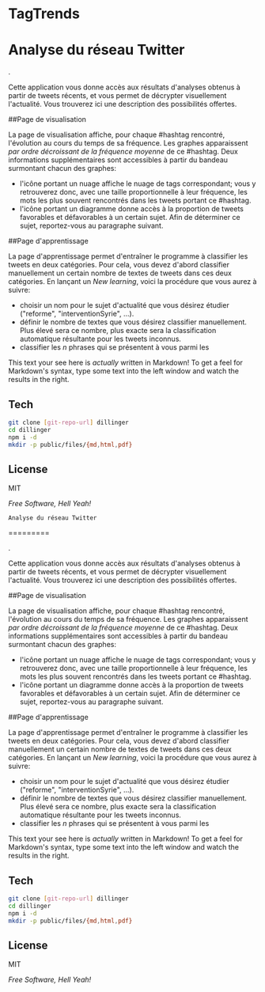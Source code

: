TagTrends
=========
Analyse du réseau Twitter
=========  
   
.

Cette application vous donne accès aux résultats d'analyses obtenus à partir de tweets récents, et vous permet de décrypter visuellement l'actualité.  Vous trouverez ici une description des possibilités offertes.

##Page de visualisation

La page de visualisation affiche, pour chaque #hashtag rencontré, l'évolution au cours du temps de sa fréquence. Les graphes apparaissent *par ordre décroissant de la fréquence moyenne* de ce #hashtag. Deux informations supplémentaires sont accessibles à partir du bandeau surmontant chacun des graphes:

  - l'icône portant un nuage affiche le nuage de tags correspondant; vous y retrouverez donc, avec une taille proportionnelle à leur fréquence, les mots les plus souvent rencontrés dans les tweets portant ce #hashtag.
  - l'icône portant un diagramme donne accès à la proportion de tweets favorables et défavorables à un certain sujet. Afin de déterminer ce sujet, reportez-vous au paragraphe suivant.
  
##Page d'apprentissage

La page d'apprentissage permet d'entraîner le programme à classifier les tweets en deux catégories. Pour cela, vous devez d'abord classifier manuellement un certain nombre de textes de tweets dans ces deux catégories. En lançant un *New learning*, voici la procédure que vous aurez à suivre:

- choisir un nom pour le sujet d'actualité que vous désirez étudier ("reforme", "interventionSyrie", ...).
- définir le nombre de textes que vous désirez classifier manuellement. Plus élevé sera ce nombre, plus exacte sera la classification automatique résultante pour les tweets inconnus.
- classifier les *n* phrases qui se présentent à vous parmi les 



This text your see here is *actually* written in Markdown! To get a feel for Markdown's syntax, type some text into the left window and watch the results in the right.  



Tech
-----------



```sh
git clone [git-repo-url] dillinger
cd dillinger
npm i -d
mkdir -p public/files/{md,html,pdf}
```




License
-

MIT

*Free Software, Hell Yeah!*

  
  

    Analyse du réseau Twitter
=========  
   
.

Cette application vous donne accès aux résultats d'analyses obtenus à partir de tweets récents, et vous permet de décrypter visuellement l'actualité.  Vous trouverez ici une description des possibilités offertes.

##Page de visualisation

La page de visualisation affiche, pour chaque #hashtag rencontré, l'évolution au cours du temps de sa fréquence. Les graphes apparaissent *par ordre décroissant de la fréquence moyenne* de ce #hashtag. Deux informations supplémentaires sont accessibles à partir du bandeau surmontant chacun des graphes:

  - l'icône portant un nuage affiche le nuage de tags correspondant; vous y retrouverez donc, avec une taille proportionnelle à leur fréquence, les mots les plus souvent rencontrés dans les tweets portant ce #hashtag.
  - l'icône portant un diagramme donne accès à la proportion de tweets favorables et défavorables à un certain sujet. Afin de déterminer ce sujet, reportez-vous au paragraphe suivant.
  
##Page d'apprentissage

La page d'apprentissage permet d'entraîner le programme à classifier les tweets en deux catégories. Pour cela, vous devez d'abord classifier manuellement un certain nombre de textes de tweets dans ces deux catégories. En lançant un *New learning*, voici la procédure que vous aurez à suivre:

- choisir un nom pour le sujet d'actualité que vous désirez étudier ("reforme", "interventionSyrie", ...).
- définir le nombre de textes que vous désirez classifier manuellement. Plus élevé sera ce nombre, plus exacte sera la classification automatique résultante pour les tweets inconnus.
- classifier les *n* phrases qui se présentent à vous parmi les 



This text your see here is *actually* written in Markdown! To get a feel for Markdown's syntax, type some text into the left window and watch the results in the right.  



Tech
-----------



```sh
git clone [git-repo-url] dillinger
cd dillinger
npm i -d
mkdir -p public/files/{md,html,pdf}
```




License
-

MIT

*Free Software, Hell Yeah!*

  
  

    
